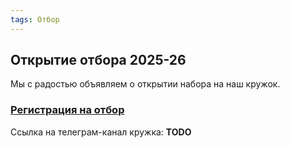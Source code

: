 ```yaml
---
tags: Отбор
---
```

## Открытие отбора 2025-26
Мы с радостью объявляем о открытии набора на наш кружок.

### [Регистрация на отбор](https://forms.yandex.ru/u/68d2cf88505690ebebc6ebb1)

Ссылка на телеграм-канал кружка: **TODO**
